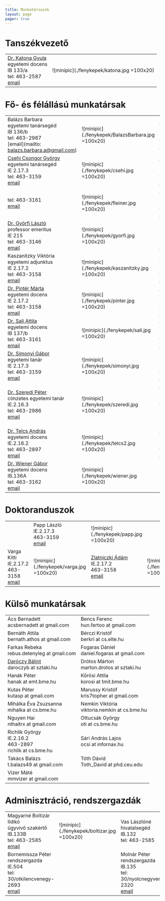 ```yaml
---
title: Munkatársaink
layout: page 
pager: true 
---
```


Tanszékvezető
=============

|               |               |
| ------------- |:-------------:| 
|[Dr. Katona Gyula](http://www.cs.bme.hu/~kiskat)<br> egyetemi docens<br> IB 133/a <br> tel: 463-2587<br>[email](mailto:kiskat@cs.bme.hu)  |  ![minipic](./fenykepek/katona.jpg =100x20)| 


Fő- és félállású munkatársak
=============================

|               |               |               |               | 
| ------------- |---------------| ------------- |---------------|
|Balázs Barbara <br> egyetemi tanársegéd	<br> IB 136/b 	<br> tel: 463-2987<br> [email](mailto: balazs.barbara.a@gmail.com)	|![minipic](./fenykepek/BalazsBarbara.jpg =100x20)| [Dr. Csákány Rita](http://www.cs.bme.hu/~csakany)	<br> egyetemi docens		<br> IB 137/a 	<br> tel: 463-3156<br> [email](mailto:csakany@cs.bme.hu)	|![minipic](./fenykepek/csakany.jpg =100x20)| 
| [Csehi Csongor György](http://www.cs.bme.hu/~cscsgy)	<br> egyetemi tanársegéd<br> IE 2.17.3 	<br>  tel: 463-3159<br> [email](mailto:cscsgy@cs.bme.hu)	|![minipic](./fenykepek/csehi.jpg =100x20)| [Dr. Csima Judit](http://www.cs.bme.hu/~csima)		<br>  egyetemi docens		<br> IB 136/b 	<br>  tel: 463-2987<br> [email](mailto:csima@cs.bme.hu)  	|![minipic](./fenykepek/csima.jpg =100x20)| | [Dr. Fleiner Tamás](http://www.cs.bme.hu/~fleiner)		<br>  egyetemi docens 	<br> IB 137/b 	<br>
 tel: 463-3161<br> [email](mailto:fleiner@cs.bme.hu)	|![minipic](./fenykepek/fleiner.jpg =100x20)|  [Dr.  Friedl Katalin](http://www.cs.bme.hu/~friedl)	<br>  egyetemi docens		<br> IB 137/a <br> tel: 463-3156<br> [email](mailto:friedl@cs.bme.hu) 	|![minipic](./fenykepek/friedl.jpg =100x20)| 
| [Dr. Györfi László](http://www.cs.bme.hu/~gyorfi)		<br>  professor emeritus <br> IE 215 <br> tel: 463-3146<br> [email](mailto:gyorfi@cs.bme.hu)	| ![minipic](./fenykepek/gyorfi.jpg =100x20) | Kabódi László  <br> egyetemi tanársegéd <br> IB 137/a  <br> 463-3156 <br> [email](mailto:kabodil@gmail.com) | ![minipic](./fenykepek/kabodi.jpg =100x20) | 
| Kaszanitzky Viktória  <br>  egyetemi adjunktus <br> IE 2.17.2 	<br>  tel: 463-3158<br> [email](mailto:kaszanitzky@cs.bme.hu) |![minipic](./fenykepek/kaszanitzky.jpg =100x20) | [Dr. Pach Péter Pál](http://www.cs.bme.hu/~ppp)		<br>  egyetemi adjunktus <br> IB 136/b 	<br>  tel: 463-2987<br> [email](mailto:ppp@cs.bme.hu)		| ![minipic](./fenykepek/pach.jpg =100x20)|  
| [Dr. Pintér Márta](http://www.cs.bme.hu/~marti)	<br>  egyetemi docens		<br> IE 2.17.2 	<br>  tel: 463-3158<br> [email](mailto:marti@cs.bme.hu) 	|![minipic](./fenykepek/pinter.jpg =100x20)	|  [Dr. Recski András](http://www.cs.bme.hu/~recski)		<br>  professor emeritus	<br> IE 214 		<br>  tel: 463-2984<br> [email](mailto:recski@cs.bme.hu)	|![minipic](./fenykepek/recski.jpg =100x20)| 
| [Dr. Sali Attila](http://www.cs.bme.hu/~sali)		<br>  egyetemi docens		<br> IB 137/b	<br>  tel: 463-3161<br> [email](mailto:sali@renyi.hu)   	|![minipic](./fenykepek/sali.jpg =100x20)	|  [Dr. Schlotter Ildikó](http://www.cs.bme.hu/~ildi)		<br>  egyetemi docens	<br> IB 136/b 	<br> tel: 463-2987<br> [email](mailto:ildi@cs.bme.hu)	| 									   
|[Dr. Simonyi Gábor](http://www.cs.bme.hu/~simonyi)	<br>  egyetemi tanár			<br> IE 2.17.3	<br> tel: 463-3159<br> [email](mailto:simonyi@renyi.hu)  |![minipic](./fenykepek/simonyi.jpg =100x20) |Szabó Réka 	<br>  egyetemi tanársegéd<br> IB 136/a 	<br>  tel: 463-3162<br> [email](mailto:szabo@cs.bme.hu)	|	![minipic](./fenykepek/szabo.jpg =100x20)|	
|[Dr. Szeredi Péter](http://www.cs.bme.hu/~szeredi)	<br> címzetes egyetemi tanár	<br> IE.2.16.3	<br>  tel: 463-2986<br> [email](mailto:szeredi@cs.bme.hu) |![minipic](./fenykepek/szeredi.jpg =100x20) |  [Dr. Szeszlér Dávid](http://www.cs.bme.hu/~szeszler) 	<br>  egyetemi docens	<br> IB.136A	<br>  tel: 463-3162<br> [email](mailto:szeszler@cs.bme .hu)|![minipic](./fenykepek/szeszler.jpg =100x20)| 
|[Dr. Telcs András](http://www.cs.bme.hu/~telcs)	<br>  egyetemi docens		<br> IE.2.16.2	<br>  tel: 463-2897<br> [email](mailto:telcs@cs.bme.hu)  	|![minipic](./fenykepek/telcs2.jpg =100x20)   |  [Dr. Tóth Géza](http://www.cs.bme.hu/~geza)			<br>  egyetemi docens	<br> IB 137/b	<br> tel: 463-3161<br> [email](mailto:geza@renyi.hu)		|![minipic](./fenykepek/toth.jpg =100x20)|
| [Dr. Wiener Gábor](http://www.cs.bme.hu/~wiener)	<br>  egyetemi docens		<br> IB.136A		<br> tel: 463-3162<br> [email](mailto:wiener@cs.bme.hu) 	|![minipic](./fenykepek/wiener.jpg =100x20) |


Doktoranduszok
==============

|               |               |               |               |
| ------------- |---------------| ------------- |---------------| 
|| Papp László	<br> IE.2.17.3 <br>	463-3159 <br>  [email](mailto:lazsa@gmail.com)	| ![minipic](./fenykepek/papp.jpg =100x20)| 
|Varga Kitti 	<br>  IE.2.17.2 <br> 	463-3158 <br>  [email](mailto:vkitti@cs.bme.hu)	| ![minipic](./fenykepek/varga.jpg =100x20)  | [Zlatniczki Ádám](http://cs.bme.hu/~adam.zlatniczki/)  <br>  IE.2.17.2 <br>	463-3158 <br> [email](mailto:adam.zlatniczki@cs.bme.hu)	| ![minipic](./fenykepek/zlatniczki.jpg =100x20)| | |

Külső munkatársak
==================

|               |               |
| ------------- |---------------| 
|Ács Bernadett <br> acsbernadett at gmail.com| Bencs Ferenc <br> hun.fertoo at gmail.com|
|Bernáth Attila <br> bernath.athos at gmail.com | Bérczi Kristóf<br>  berkri at cs.elte.hu | 
|Farkas Rebeka	<br> rebus.detenyleg at gmail.com | Fogaras Dániel <br> daniel.fogaras at gmail.com| 
|[Daróczy Bálint](http://www.cs.bme.hu/~daroczyb)<br> daroczyb at sztaki.hu | Drótos Márton<br>marton.drotos at sztaki.hu|
|Hanák Péter <br> hanak at emt.bme.hu | Kőrösi Attila<br> korosi at tmit.bme.hu  |
|Kutas Péter <br> kutasp at gmail.com| Marussy Kristóf <br> kris7topher at gmail.com | 
|Mihálka Éva Zsuzsanna  <br> mihalka at cs.bme.hu | Nemkin Viktória <br>viktoria.nemkin at cs.bme.hu  | 
|Nguyen Hai <br> nthaitrx at gmail.com |  Ottucsák György <br> oti at cs.bme.hu | 
|Richlik György<br> IE.2.16.2<br> 463-2897<br> richlik at cs.bme.hu | Sári András Lajos <br> ocsi at infornax.hu | 
|Takács Balázs <br> t.balazs49 at gmail.com| Tóth Dávid <br> Toth_David at phd.ceu.edu|
|Vizer Máté <br>  mmvizer at gmail.com |  |

  
 
  
Adminisztráció, rendszergazdák
==============================

|               |               |                |               |
| ------------- |---------------|  ------------- |---------------| 
|Magyarné Boltizár Ildikó	 	<br>  ügyvivő szakértő <br>  IB.133B <br> 	tel: 463-2585	<br>  [email](mailto:boltizar@cs.bme.hu) | ![minipic](./fenykepek/boltizar.jpg =100x20)| Vas Lászlóné	 	<br> hivatalsegéd <br>  IB.132 <br> 	tel: 463-2585 | ![minipic](./fenykepek/marika.jpg =100x20) |
|Bornemissza Péter	 	<br>  rendszergazda <br>  IE.504 <br> 	tel: 30/otkilencvenegy-2693	<br> [email](mailto:bornemissza.peter@cs.bme.hu) | |Molnár Péter	 	<br>  rendszergazda<br>  IB.135  <br> 	tel: 30/nyolcnegyvenegy-2320	<br>  [email](mailto:mpeter@cs.bme.hu) | |
